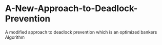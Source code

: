 # A-New-Approach-to-Deadlock-Prevention
A modified approach to deadlock prevention which is an optimized bankers Algorithm
